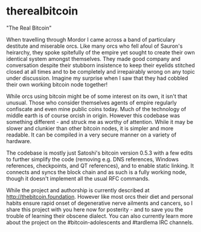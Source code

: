 # therealbitcoin
"The Real Bitcoin"

When travelling through Mordor I came across a band of particulary destitute and miserable orcs.  Like many orcs who fell afoul of Sauron's heirarchy, they spoke spitefully of the empire yet sought to create their own identical system amongst themselves.  They made good company  and conversation despite their stubborn insistence to keep their eyelids stitched closed at all times and to be completely and irrepairably wrong on any topic under discussion.  Imagine my surprise when I saw that they had cobbled their own working bitcoin node together! 

While orcs using bitcoin might be of some interest on its own, it isn't that unusual.  Those who consider themselves agents of empire regularly confiscate and even mine public coins today.  Much of the technology of middle earth is of course orcish in origin.  However this codebase was something different - and struck me as worthy of attention.  While it may be slower and clunkier than other bitcoin nodes, it is simpler and more readable.  It can be compiled in a very secure manner on a variety of hardware.  

The codebase is mostly just Satoshi's bitcoin version 0.5.3 with a few edits to further simplify the code (removing e.g. DNS references, Windows references, checkpoints, and QT references), and to enable static linking.  It connects and syncs the block chain and as such is a fully working node, though it doesn't implement all the usual RFC commands.

While the project and authorship is currently described at http://thebitcoin.foundation.  However like most orcs their diet and personal habits ensure rapid onset of degenerative nerve ailments and cancers, so I share this project with you here now for posterity - and to save you the trouble of learning their obscene dialect.  You can also currently learn more about the project on the #bitcoin-adolescents and #tardlema IRC channels.  





